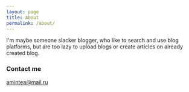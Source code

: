 ```yaml
---
layout: page
title: About
permalink: /about/
---
```


I'm maybe someone slacker blogger, who like to search and use blog platforms, but are too lazy to upload blogs or create articles on already created blog.

### Contact me

[amintea@mail.ru](mailto:amintea@mail.ru)
